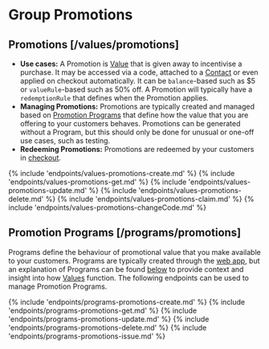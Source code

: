 # Group Promotions

## Promotions [/values/promotions]
<a name="promotions-intro" />

- **Use cases:** A Promotion is [Value](#advanced-values) that is given away to incentivise a purchase. It may be accessed via a code, attached to a [Contact](#contacts) or even applied on checkout automatically. It can be `balance`-based such as $5 or `valueRule`-based such as 50% off. A Promotion will typically have a `redemptionRule` that defines when the Promotion applies. 
- **Managing Promotions:** Promotions are typically created and managed based on [Promotion Programs](#promotions-programs) that define how the value that you are offering to your customers behaves. Promotions can be generated without a Program, but this should only be done for unusual or one-off use cases, such as testing. 
- **Redeeming Promotions:** Promotions are redeemed by your customers in [checkout](#transactions-checkout). 

{% include 'endpoints/values-promotions-create.md' %}
{% include 'endpoints/values-promotions-get.md' %}
{% include 'endpoints/values-promotions-update.md' %}
{% include 'endpoints/values-promotions-delete.md' %}
{% include 'endpoints/values-promotions-claim.md' %}
{% include 'endpoints/values-promotions-changeCode.md' %}

## Promotion Programs [/programs/promotions]
<a name="promotions-programs" />

Programs define the behaviour of promotional value that you make available to your customers. Programs are typically created through the [web app](https://www.lightrail.com/app/#), but an explanation of Programs can be found [below](#advanced-programs) to provide context and insight into how [Values](#advanced-values) function. The following endpoints can be used to manage Promotion Programs. 

{% include 'endpoints/programs-promotions-create.md' %}
{% include 'endpoints/programs-promotions-get.md' %}
{% include 'endpoints/programs-promotions-update.md' %}
{% include 'endpoints/programs-promotions-delete.md' %}
{% include 'endpoints/programs-promotions-issue.md' %}
